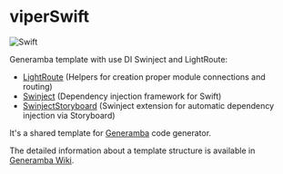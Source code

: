 # viperSwift

![Swift](https://img.shields.io/badge/Swift-3.0-green.svg)

Generamba template with use DI Swinject and LightRoute:

* [LightRoute](https://github.com/SpectralDragon/LightRoute) (Helpers for creation proper module connections and routing)
* [Swinject](https://github.com/Swinject/Swinject) (Dependency injection framework for Swift)
* [SwinjectStoryboard](https://github.com/Swinject/SwinjectStoryboard) (Swinject extension for automatic dependency injection via Storyboard)

It's a shared template for [Generamba](https://github.com/rambler-digital-solutions/Generamba) code generator.

The detailed information about a template structure is available in [Generamba Wiki](https://github.com/rambler-digital-solutions/Generamba/wiki/Template-Structure).
